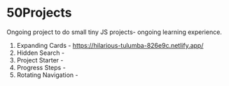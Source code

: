 # 50Projects

Ongoing project to do small tiny JS projects- ongoing learning experience.

1. Expanding Cards - https://hilarious-tulumba-826e9c.netlify.app/
2. Hidden Search -
3. Project Starter -
4. Progress Steps -
5. Rotating Navigation -
